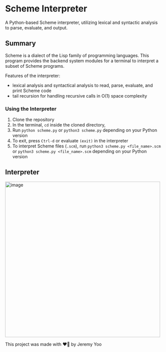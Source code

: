 # Scheme Interpreter
A Python-based Scheme interpreter, utilizing lexical and syntactic analysis to parse, evaluate, and output.

## Summary
Scheme is a dialect of the Lisp family of programming languages. This program provides the backend system modules for a terminal to interpret a subset of Scheme programs.

Features of the interpreter:
- lexical analysis and syntactical analysis to read, parse, evaluate, and print Scheme code
- tail recursion for handling recursive calls in O(1) space complexity

### Using the Interpreter
1) Clone the repository
2) In the terminal, ```cd``` inside the cloned directory, 
3) Run ```python scheme.py``` or ```python3 scheme.py``` depending on your Python version
4) To exit, press ```Ctrl-d``` or evaluate ```(exit)``` in the interpreter
5) To interpret Scheme files (```.scm```), run ```python3 scheme.py <file_name>.scm``` or ```python3 scheme.py <file_name>.scm``` depending on your Python version

## Interpreter
<img width="500" alt="image" src="https://user-images.githubusercontent.com/59751754/201501678-e92a3fe6-de01-4d3b-929c-12152b08894a.png">

This project was made with ❤️‍🔥 by Jeremy Yoo
